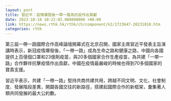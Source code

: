 ```yaml
---
layout: post
title: 習近平：疫情爆發後一帶一路為抗疫作出貢獻
date: 2023-10-18 10:22:02.000000000 +08:00
link: https://news.rthk.hk/rthk/ch/component/k2/1723647-20231018.htm
categories: rthk
---
```


第三屆一帶一路國際合作高峰論壇開幕式在北京召開，國家主席習近平發表主旨演講時表示，新冠疫情爆發後，「一帶一路」成為生命之路和健康之路，中國向各國提供上百億個口罩和23億劑疫苗，與20多個國家合作生產疫苗，為共建「一帶一路」合作夥伴抗擊疫情作出貢獻，中國在疫情最嚴峻的時候也得到70多個國家的寶貴支援。

習近平表示，共建「一帶一路」堅持共商共建共用，跨越不同文明、文化、社會制度、發展階段差異，開闢各國交往的新路徑，搭建起國際合作的新框架，彙集著人類共同發展的最大公約數。
